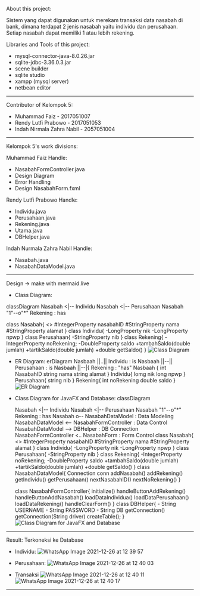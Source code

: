 About this project:

Sistem yang dapat digunakan untuk merekam transaksi data nasabah di bank, dimana terdapat 2 jenis nasabah yaitu individu dan perusahaan. Setiap  nasabah dapat memiliki 1 atau lebih rekening.

Libraries and Tools of this project:
- mysql-connector-java-8.0.26.jar
- sqlite-jdbc-3.36.0.3.jar
- scene builder
- sqlite studio
- xampp (mysql server)
- netbean editor
-------------------------------------------

Contributor of Kelompok 5:
- Muhammad Faiz - 2017051007
- Rendy Lutfi Prabowo - 2017051053
- Indah Nirmala Zahra Nabil - 2057051004

-------------------------------------------

Kelompok 5's work divisions:

Muhammad Faiz Handle:
- NasabahFormController.java
- Design Diagram
- Error Handling
- Design NasabahForm.fxml

Rendy Lutfi Prabowo Handle:
- Individu.java
- Perusahaan.java
- Rekening.java
- Utama.java
- DBHelper.java

Indah Nurmala Zahra Nabil Handle:
- Nasabah.java
- NasabahDataModel.java

-------------------------------------------

Design -> make with mermaid.live
- Class Diagram:

classDiagram
  Nasabah <|-- Individu
  Nasabah <|-- Perusahaan
  Nasabah "1"--o"*" Rekening : has
    
  
  class Nasabah{
    <<abstract>>
    #IntegerProperty nasabahID
    #StringProperty nama
    #StringProperty alamat
  }
  class Individu{
    -LongProperty nik
    -LongProperty npwp
  }
  class Perusahaan{
    -StringProperty nib
  }
  class Rekening{
    -IntegerProperty noRekening;
    -DoubleProperty saldo
    +tambahSaldo(double jumlah)
    +tartikSaldo(double jumlah)
    +double getSaldo()
  }
 ![Class Diagram](https://user-images.githubusercontent.com/81194811/147399231-687454cc-5c77-47ba-8e65-22eb7afc826b.png)
 
- ER Diagram:
 erDiagram
            Nasbaah ||..|| Individu : is
            Nasbaah ||--|| Perusahaan : is
            Nasbaah ||--|{ Rekening : "has"
            Nasbaah {
                int NasabahID
                string nama
                string alamat
            }
            Individu{
                lomg nik
                long npwp
            }
            Perusahaan{
                string nib
            }
            Rekening{
                int noRekening
                double saldo
            }
 ![ER Diagram](https://user-images.githubusercontent.com/81194811/147399256-5eef30a0-6ba0-4403-b364-68202b3e02d5.png)

- Class Diagram for JavaFX and Database:
 classDiagram

  Nasabah <|-- Individu
  Nasabah <|-- Perusahaan
  Nasabah "1"--o"*" Rekening : has
  Nasabah o-- NasabahDataModel : Data Modeling
  NasabahDataModel <-- NasabahFormController : Data Control
  NasabahDataModel --> DBHelper : DB Connection
  NasabahFormController <.. NasabahForm : Form Control
  class Nasabah{
    <<abstract>>
    #IntegerProperty nasabahID
    #StringProperty nama
    #StringProperty alamat
  }
  class Individu{
    -LongProperty nik
    -LongProperty npwp
  }
  class Perusahaan{
    -StringProperty nib
  }
  class Rekening{
    -IntegerProperty noRekening;
    -DoubleProperty saldo
    +tambahSaldo(double jumlah)
    +tartikSaldo(double jumlah)
    +double getSaldo()
  }
  class NasabahDataModel{
      Connection conn
      addNasabah()
      addRekening()
      getIndividu()
      getPerusahaan()
      nextNasabahID()
      nextNoRekening()
  }

  class NasabahFormController{
      initialize()
      handleButtonAddRekening()
      handleButtonAddNasabah()
      loadDataIndividua()
      loadDataPerusahaan()
      loadDataRekening()
      handleClearForm()
  }
  class DBHelper{
      - String USERNAME
      - String PASSWORD
      - String DB
      getConnection()
      getConnection(String driver)
      createTable();
  }
 ![Class Diagram for JavaFX and Database ](https://user-images.githubusercontent.com/81194811/147399248-b66d4ceb-f417-481a-a55e-22e4dddd1cac.png)

-------------------------------------------

Result:
Terkoneksi ke Database

- Individu:
![WhatsApp Image 2021-12-26 at 12 39 57](https://user-images.githubusercontent.com/95564115/147400028-615628ef-eeef-452f-88a8-0964513a5fcc.jpeg)


- Perusahaan:
![WhatsApp Image 2021-12-26 at 12 40 03](https://user-images.githubusercontent.com/95564115/147400031-fc15bcf5-e0df-464c-966f-ea6d8d295aed.jpeg)


- Transaksi
![WhatsApp Image 2021-12-26 at 12 40 11](https://user-images.githubusercontent.com/95564115/147400032-c71222f7-6142-49ad-af57-9feec7db9221.jpeg)
![WhatsApp Image 2021-12-26 at 12 40 17](https://user-images.githubusercontent.com/95564115/147400039-a504a502-1aff-4aa0-89ec-6ed11474b119.jpeg)



-------------------------------------------
